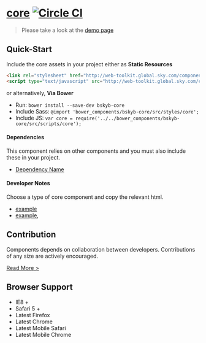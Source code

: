 [core](http://skyglobal.github.io/core/)  [![Circle CI](https://circleci.com/gh/skyglobal/core/tree/master.svg?style=svg)](https://circleci.com/gh/skyglobal/core/tree/master)
========================

> Please take a look at the [demo page](http://skyglobal.github.io/core/)


## Quick-Start

Include the core assets in your project either as **Static Resources**

```html
<link rel="stylesheet" href="http://web-toolkit.global.sky.com/components/core/0.0.1/styles/core.css" />
<script type="text/javascript" src="http://web-toolkit.global.sky.com/components/core/0.0.1/scripts/core.min.js"></script>
```

or alternatively, **Via Bower**

 * Run: `bower install --save-dev bskyb-core`
 * Include Sass: `@import 'bower_components/bskyb-core/src/styles/core';`
 * Include JS: `var core = require('../../bower_components/bskyb-core/src/scripts/core');`


#### Dependencies

This component relies on other components and you must also include these in your project.

 * [Dependency Name](https://github.com/skyglobal/DependencyName)

#### Developer Notes

Choose a type of core component and copy the relevant html.
 * [example](demo/_includes/example.html)
 * [example](demo/_includes/example.html),

## Contribution

Components depends on collaboration between developers. Contributions of any size are actively encouraged.

[Read More >](CONTRIBUTING.md)

## Browser Support

 * IE8 +
 * Safari 5 +
 * Latest Firefox
 * Latest Chrome
 * Latest Mobile Safari
 * Latest Mobile Chrome
